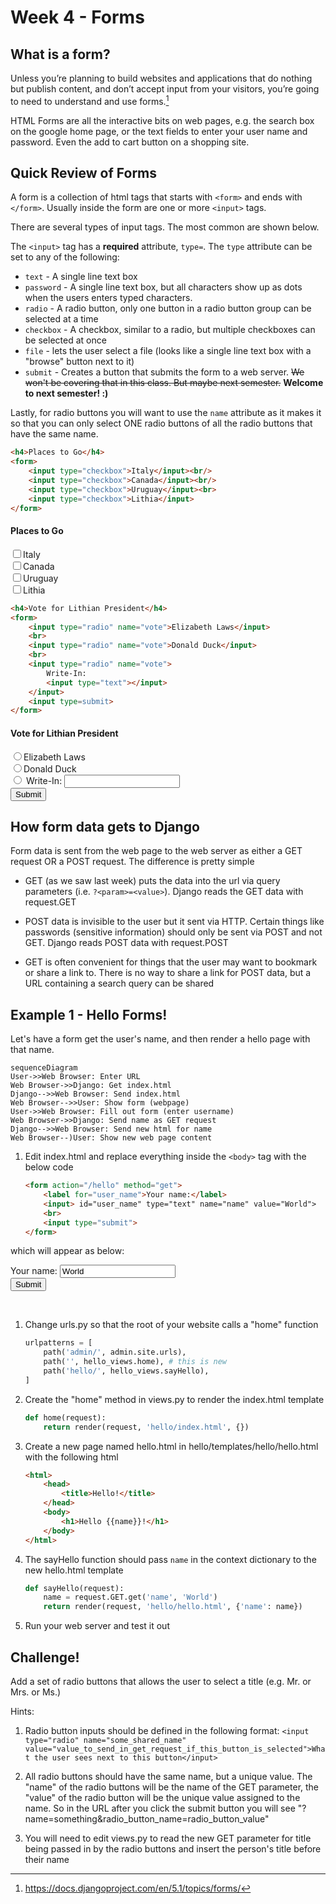 # Week 4 - Forms

## What is a form?

Unless you’re planning to build websites and applications that do nothing but publish content, and don’t accept input from your visitors, you’re going to need to understand and use forms.[^1]

HTML Forms are all the interactive bits on web pages, e.g. the search box on the google home page, or the text fields to enter your user name and password. Even the add to cart button on a shopping site. 

## Quick Review of Forms

A form is a collection of html tags that starts with `<form>` and ends with `</form>`. Usually inside the form are one or more `<input>` tags. 

There are several types of input tags. The most common are shown below. 

The `<input>` tag has a **required** attribute, `type=`. The `type` attribute can be set to any of the following:
- `text` - A single line text box
- `password` - A single line text box, but all characters show up as dots when the users enters typed characters.
- `radio` - A radio button, only one button in a radio button group can be selected at a time
- `checkbox` - A checkbox, similar to a radio, but multiple checkboxes can be selected at once
- `file` - lets the user select a file (looks like a single line text box with a "browse" button next to it)
- `submit` - Creates a button that submits the form to a web server. ~~We won't be covering that in this class. But maybe next semester.~~ **Welcome to next semester! :)**

Lastly, for radio buttons you will want to use the `name` attribute as it makes it so that you can only select ONE radio buttons of all the radio buttons that have the same name.

```html
<h4>Places to Go</h4>
<form>
    <input type="checkbox">Italy</input><br/>
    <input type="checkbox">Canada</input><br/>
    <input type="checkbox">Uruguay</input><br>
    <input type="checkbox">Lithia</input>
</form>
```

<h4>Places to Go</h4>
<form>
    <input type="checkbox">Italy</input><br/>
    <input type="checkbox">Canada</input><br/>
    <input type="checkbox">Uruguay</input><br>
    <input type="checkbox">Lithia</input>
</form>


```html
<h4>Vote for Lithian President</h4>
<form>
    <input type="radio" name="vote">Elizabeth Laws</input>
    <br>
    <input type="radio" name="vote">Donald Duck</input>
    <br>
    <input type="radio" name="vote">
        Write-In:
        <input type="text"></input>
    </input>
    <input type=submit>
</form>
```

<h4>Vote for Lithian President</h4>
<form>
    <input type="radio" name="vote">Elizabeth Laws</input>
    <br>
    <input type="radio" name="vote">Donald Duck</input>
    <br>
    <input type="radio" name="vote">
        Write-In:
        <input type="text"></input>
    </input>
    <br>
    <input type=submit>
</form>

## How form data gets to Django

Form data is sent from the web page to the web server as either a GET request OR a POST request. 
The difference is pretty simple

- GET (as we saw last week) puts the data into the url via query parameters (i.e. `?<param>=<value>`). Django reads the GET data with request.GET

- POST data is invisible to the user but it sent via HTTP. Certain things like passwords (sensitive  information) should only be sent via POST and not GET. Django reads POST data with request.POST

- GET is often convenient for things that the user may want to bookmark or share a link to. There is no way to share a link for POST data, but a URL containing a search query can be shared

## Example 1 - Hello Forms!

Let's have a form get the user's name, and then render a hello page with that name.

```mermaid
sequenceDiagram
User->>Web Browser: Enter URL
Web Browser->>Django: Get index.html
Django-->>Web Browser: Send index.html
Web Browser-->>User: Show form (webpage)
User->>Web Browser: Fill out form (enter username)
Web Browser->>Django: Send name as GET request
Django-->>Web Browser: Send new html for name
Web Browser--)User: Show new web page content
```

1. Edit index.html and replace everything inside the `<body>` tag with the below code

    ```html
    <form action="/hello" method="get">
        <label for="user_name">Your name:</label>
        <input> id="user_name" type="text" name="name" value="World">
        <br>
        <input type="submit">
    </form>
    ```

which will appear as below:
<br>
<form action="" method="get">
    <label for="user_name">Your name:</label>
    <input id="user_name" type="text" name="name" value="World">
    <br>
    <input type="submit">
</form>
<br>

1. Change urls.py so that the root of your website calls a "home" function
    ```python
    urlpatterns = [
        path('admin/', admin.site.urls),
        path('', hello_views.home), # this is new
        path('hello/', hello_views.sayHello),
    ]
    ``` 

1. Create the "home" method in views.py to render the index.html template
    ```python
    def home(request):
        return render(request, 'hello/index.html', {})
    ```

1. Create a new page named hello.html in hello/templates/hello/hello.html with the following html
    ```html
    <html>
        <head>
            <title>Hello!</title>
        </head>
        <body>
            <h1>Hello {{name}}!</h1>
        </body>
    </html>
    ```

1. The sayHello function should pass `name` in the context dictionary to the new hello.html template
    ```python
    def sayHello(request):
        name = request.GET.get('name', 'World')
        return render(request, 'hello/hello.html', {'name': name})
    ```

5. Run your web server and test it out


## Challenge!
Add a set of radio buttons that allows the user to select a title (e.g. Mr. or Mrs. or Ms.)
 
Hints:
1. Radio button inputs should be defined in the following format: `<input type="radio" name="some_shared_name" value="value_to_send_in_get_request_if_this_button_is_selected">What the user sees next to this button</input>`

1. All radio buttons should have the same name, but a unique value. The "name" of the radio buttons will be the name of the GET parameter, the "value" of the radio button will be the unique value assigned to the name. So in the URL after you click the submit button you will see "?name=something&radio_button_name=radio_button_value"

1. You will need to edit views.py to read the new GET parameter for title being passed in by the radio buttons and insert the person's title before their name 

[^1]: https://docs.djangoproject.com/en/5.1/topics/forms/
